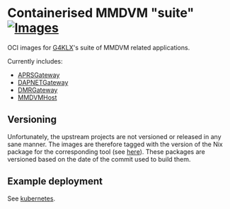 # Containerised MMDVM "suite" [![Images](https://github.com/DanNixon/mmdvm-suite-containers/actions/workflows/images.yaml/badge.svg)](https://github.com/DanNixon/mmdvm-suite-containers/actions/workflows/images.yaml)

OCI images for [G4KLX](https://github.com/g4klx)'s suite of MMDVM related applications.

Currently includes:

- [APRSGateway](https://github.com/g4klx/APRSGateway)
- [DAPNETGateway](https://github.com/g4klx/DAPNETGateway)
- [DMRGateway](https://github.com/g4klx/DMRGateway)
- [MMDVMHost](https://github.com/g4klx/MMDVMHost)

## Versioning

Unfortunately, the upstream projects are not versioned or released in any sane manner.
The images are therefore tagged with the version of the Nix package for the corresponding tool (see [here](https://nur.nix-community.org/repos/dannixon/)).
These packages are versioned based on the date of the commit used to build them.

## Example deployment

See [kubernetes](./kubernetes).
